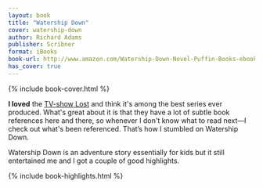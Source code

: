 ```yaml
---
layout: book
title: "Watership Down"
cover: watership-down
author: Richard Adams
publisher: Scribner
format: iBooks
book-url: http://www.amazon.com/Watership-Down-Novel-Puffin-Books-ebook/dp/B002NXOQF2/
has_cover: true
---
```

{% include book-cover.html %}

**I loved** the [TV-show Lost](https://en.wikipedia.org/wiki/Lost_(TV_series)) and think it's among the best series ever produced. What's great about it is that they have a lot of subtle book references here and there, so whenever I don't know what to read next—I check out what's been referenced. That’s how I stumbled on Watership Down.

Watership Down is an adventure story essentially for kids but it still entertained me and I got a couple of good highlights.

{% include book-highlights.html %}
